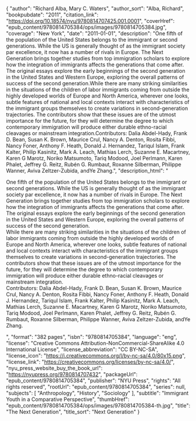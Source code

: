 {
  "author": "Richard Alba, Mary C. Waters",
  "author_sort": "Alba, Richard",
  "bookpubdate": "2011",
  "citation_link": "https://doi.org/10.18574/nyu/9780814707425.001.0001",
  "coverHref": "epub_content/9780814705384/ops/images/9780814705384.jpg",
  "coverage": "New York",
  "date": "2011-01-01",
  "description": "One fifth of the population of the United States belongs to the immigrant or second generations.  While the US is generally thought of as the immigrant society par excellence, it now has a number of rivals in Europe. The Next Generation brings together studies from top immigration scholars to explore how the integration of immigrants affects the generations that come after. The original essays explore the early beginnings of the second generation in the United States and Western Europe, exploring the overall patterns of success of the second generation.While there are many striking similarities in the situations of the children of labor immigrants coming from outside the highly developed worlds of Europe and North America, wherever one looks, subtle features of national and local contexts interact with characteristics of the immigrant groups themselves to create variations in second-generation trajectories.  The contributors show that these issues are of the utmost importance for the future, for they will determine the degree to which contemporary immigration will produce either durable ethno-racial cleavages or mainstream integration.Contributors: Dalia Abdel-Hady, Frank D. Bean, Susan K. Brown, Maurice Crul, Nancy A. Denton, Rosita Fibbi, Nancy Foner, Anthony F. Heath, Donald J. Hernandez, Tariqul Islam, Frank Kalter, Philip Kasinitz, Mark A. Leach, Mathias Lerch, Suzanne E. Macartney, Karen G Marotz, Noriko Matsumoto, Tariq Modood, Joel Perlmann, Karen Phalet, Jeffrey G. Reitz, Rub&#233;n G. Rumbaut, Roxanne Silberman, Philippe Wanner, Aviva Zeltzer-Zubida, andYe Zhang.",
  "description_html": "<p>One fifth of the population of the United States belongs to the immigrant or second generations.  While the US is generally thought of as the immigrant society par excellence, it now has a number of rivals in Europe. The Next Generation brings together studies from top immigration scholars to explore how the integration of immigrants affects the generations that come after. The original essays explore the early beginnings of the second generation in the United States and Western Europe, exploring the overall patterns of success of the second generation.<br>While there are many striking similarities in the situations of the children of labor immigrants coming from outside the highly developed worlds of Europe and North America, wherever one looks, subtle features of national and local contexts interact with characteristics of the immigrant groups themselves to create variations in second-generation trajectories.  The contributors show that these issues are of the utmost importance for the future, for they will determine the degree to which contemporary immigration will produce either durable ethno-racial cleavages or mainstream integration.<br>Contributors: Dalia Abdel-Hady, Frank D. Bean, Susan K. Brown, Maurice Crul, Nancy A. Denton, Rosita Fibbi, Nancy Foner, Anthony F. Heath, Donald J. Hernandez, Tariqul Islam, Frank Kalter, Philip Kasinitz, Mark A. Leach, Mathias Lerch, Suzanne E. Macartney, Karen G Marotz, Noriko Matsumoto, Tariq Modood, Joel Perlmann, Karen Phalet, Jeffrey G. Reitz, Rub&#233;n G. Rumbaut, Roxanne Silberman, Philippe Wanner, Aviva Zeltzer-Zubida, andYe Zhang.</p>",
  "format": "382 pages",
  "isbn": "9780814705384",
  "language": "eng",
  "license": "Creative Commons Attribution-NonCommercial-ShareAlike 4.0 International License",
  "license_abbreviation": "CC BY-NC-SA",
  "license_icon": "https://i.creativecommons.org/l/by-nc-sa/4.0/80x15.png",
  "license_link": "https://creativecommons.org/licenses/by-nc-sa/4.0/",
  "nyu_press_website_buy_the_book_url": "https://nyupress.org/9780814707432",
  "packageUrl": "epub_content/9780814705384",
  "publisher": "NYU Press",
  "rights": "All rights reserved",
  "rootUrl": "epub_content/9780814705384",
  "series": null,
  "subjects": [
    "Anthropology",
    "History",
    "Sociology"
  ],
  "subtitle": "Immigrant Youth in a Comparative Perspective",
  "thumbHref": "epub_content/9780814705384/ops/images/9780814705384-th.jpg",
  "title": "The Next Generation",
  "title_sort": "Next Generation"
}
